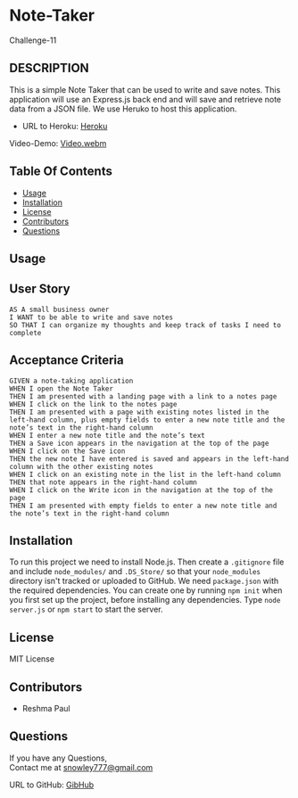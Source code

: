 # Note-Taker
Challenge-11

## DESCRIPTION

This is a simple Note Taker that can be used to write and save notes. This application will use an Express.js back end and will save and retrieve note data from a JSON file. We use Heruko to host this application.

- URL to Heroku: [Heroku](https://huroku-note-taker.herokuapp.com/)


Video-Demo: 
[Video.webm](https://user-images.githubusercontent.com/128992593/236589758-634bbbb5-7e00-46fb-ab0a-9525cae9d68b.webm)

## Table Of Contents

  * [Usage](#usage)
  * [Installation](#installation)
  * [License](#license)
  * [Contributors](#contributors)
  * [Questions](#Questions)


## Usage

## User Story

```
AS A small business owner
I WANT to be able to write and save notes
SO THAT I can organize my thoughts and keep track of tasks I need to complete
```
## Acceptance Criteria
```
GIVEN a note-taking application
WHEN I open the Note Taker
THEN I am presented with a landing page with a link to a notes page
WHEN I click on the link to the notes page
THEN I am presented with a page with existing notes listed in the left-hand column, plus empty fields to enter a new note title and the note’s text in the right-hand column
WHEN I enter a new note title and the note’s text
THEN a Save icon appears in the navigation at the top of the page
WHEN I click on the Save icon
THEN the new note I have entered is saved and appears in the left-hand column with the other existing notes
WHEN I click on an existing note in the list in the left-hand column
THEN that note appears in the right-hand column
WHEN I click on the Write icon in the navigation at the top of the page
THEN I am presented with empty fields to enter a new note title and the note’s text in the right-hand column
```

## Installation

To run this project we need to install Node.js. Then create a `.gitignore` file and include `node_modules/` and `.DS_Store/` so that your `node_modules` directory isn't tracked or uploaded to GitHub. We need `package.json` with the required dependencies. You can create one by running `npm init` when you first set up the project, before installing any dependencies. Type `node server.js` or `npm start` to start the server.

 ## License

  MIT License

 ## Contributors
  - Reshma Paul

  ## Questions

  If you have any Questions,<br>
  Contact me at [snowley777@gmail.com](#email)<br>

  URL to GitHub: [GibHub](https://github.com/reshmalijo777)
